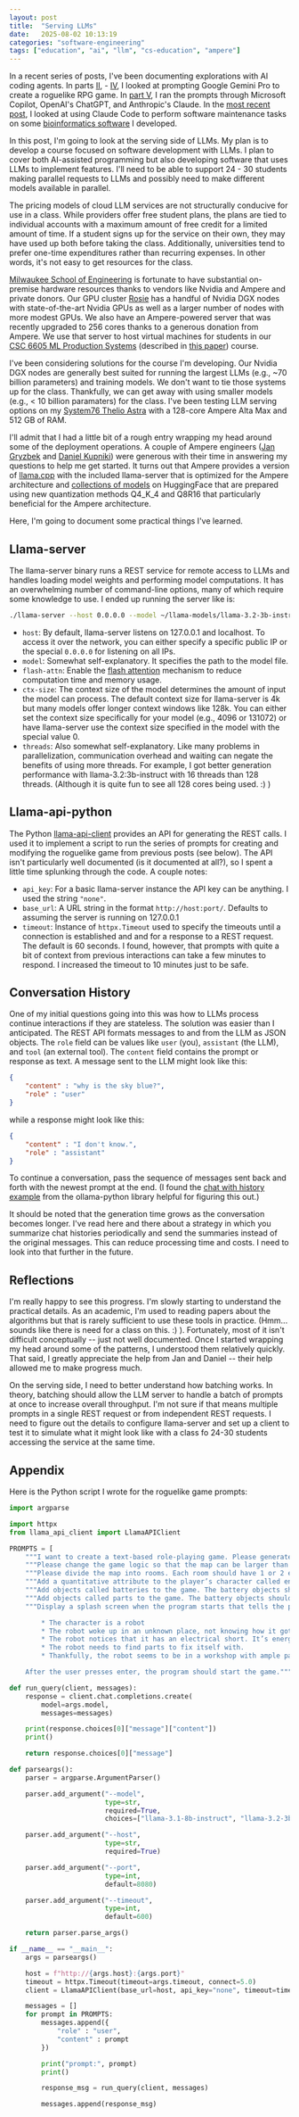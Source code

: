 ```yaml
---
layout: post
title:  "Serving LLMs"
date:   2025-08-02 10:13:19
categories: "software-engineering"
tags: ["education", "ai", "llm", "cs-education", "ampere"]
---
```


In a recent series of posts, I've been documenting explorations with AI coding agents. In parts [II](/software-engineering/2025/07/24/ai-programming-assistants-part-ii.html), -
[IV](/software-engineering/2025/07/26/ai-programming-assistants-part-iv.html), I looked at prompting
Google Gemini Pro to create a roguelike RPG game.  In [part V](/software-engineering/2025/07/27/ai-programming-assistants-part-v.html),
I ran the prompts through Microsoft Copilot, OpenAI's ChatGPT, and Anthropic's Claude.  In the
[most recent post](/software-engineering/2025/08/02/ai-programming-assistants-part-vi.html), I looked at using Claude Code
to perform software maintenance tasks on some [bioinformatics software](https://github.com/nowling-lab/asaph) I developed.

In this post, I'm going to look at the serving side of LLMs. My plan is to develop a course focused on software development
with LLMs.  I plan to cover both AI-assisted programming but also developing software that uses LLMs to implement features.
I'll need to be able to support 24 - 30 students making parallel requests to LLMs and possibly need to make different models
available in parallel.

The pricing models of cloud LLM services are not structurally conducive for use in a class.  While providers offer free student
plans, the plans are tied to individual accounts with a maximum amount of free credit for a limited amount of time.  If a
student signs up for the service on their own, they may have used up both before taking the class.  Additionally, universities
tend to prefer one-time expenditures rather than recurring expenses. In other words, it's not easy to get resources for the class.

[Milwaukee School of Engineering](https://www.msoe.edu/) is fortunate to have substantial on-premise hardware resources thanks
to vendors like Nvidia and Ampere and private donors. Our GPU cluster [Rosie](https://www.msoe.edu/about-msoe/news/details/rosie-msoe-s-supercomputer-gets-major-update/)
has a handful of Nvidia DGX nodes with state-of-the-art Nvidia GPUs as well as a larger number of nodes with more modest GPUs.
We also have an Ampere-powered server that was recently upgraded to 256 cores thanks to a generous donation from Ampere. We use
that server to host virtual machines for students in our [CSC 6605 ML Production Systems](catalog.msoe.edu/preview_course.php?catoid=43&coid=46068&print)
(described in [this paper](https://ieeexplore.ieee.org/abstract/document/10609876)) course.

I've been considering solutions for the course I'm developing.  Our Nvidia DGX nodes are generally best suited for running the
largest LLMs (e.g., ~70 billion parameters) and training models.  We don't want to tie those systems up for the class. Thankfully,
we can get away with using smaller models (e.g., < 10 billion paramaters) for the class.  I've been testing LLM serving options
on my [System76 Thelio Astra](https://system76.com/desktops/thelio-astra-a1.1-n1/configure) with a 128-core Ampere Alta Max and
512 GB of RAM.

I'll admit that I had a little bit of a rough entry wrapping my head around some of the deployment operations.  A couple of
Ampere engineers ([Jan Gryzbek](https://github.com/jan-grzybek-ampere) and [Daniel Kupniki](https://github.com/dkupnicki)) were generous
with their time in answering my questions to help me get started. It turns out that Ampere provides a version of [llama.cpp](https://github.com/AmpereComputingAI/llama.cpp)
with the included llama-server that is optimized for the Ampere architecture and [collections of models](https://huggingface.co/AmpereComputing)
on HuggingFace that are prepared using new quantization methods Q4_K_4 and Q8R16 that particularly beneficial for the Ampere architecture.

Here, I'm going to document some practical things I've learned.

## Llama-server
The llama-server binary runs a REST service for remote access to LLMs and handles loading model weights and performing model computations.
It has an overwhelming number of command-line options, many of which require some knowledge to use.  I ended up running the server
like is:

```bash
./llama-server --host 0.0.0.0 --model ~/llama-models/llama-3.2-3b-instruct-Q8R16.gguf --flash-attn --ctx-size 0 --threads 16
```

* `host`: By default, llama-server listens on 127.0.0.1 and localhost.  To access it over the network, you can either specify
  a specific public IP or the special `0.0.0.0` for listening on all IPs.
* `model`: Somewhat self-explanatory.  It specifies the path to the model file.
* `flash-attn`: Enable the [flash attention](https://arxiv.org/abs/2205.14135) mechanism to reduce computation time and memory usage.
* `ctx-size`: The context size of the model determines the amount of input the model can process. The default context size for llama-server
  is 4k but many models offer longer context windows like 128k. You can either set the context size specifically for your model
  (e.g., 4096 or 131072) or have llama-server use the context size specified in the model with the special value 0.
* `threads`: Also somewhat self-explanatory.  Like many problems in parallelization, communication overhead and waiting can negate
  the benefits of using more threads.  For example, I got better generation performance with llama-3.2:3b-instruct with 16 threads
  than 128 threads.  (Although it is quite fun to see all 128 cores being used.  :) )

## Llama-api-python
The Python [llama-api-client](https://github.com/meta-llama/llama-api-python) provides an API for generating the REST calls.
I used it to implement a script to run the series of prompts for creating and modifying the roguelike game from previous posts
(see below). The API isn't particularly well documented (is it documented at all?), so I spent a little time splunking through
the code.  A couple notes:

* `api_key`: For a basic llama-server instance the API key can be anything.  I used the string `"none"`.
* `base_url`: A URL string in the format `http://host:port/`.  Defaults to assuming the server is running on 127.0.0.1
* `timeout`: Instance of `httpx.Timeout` used to specify the timeouts until a connection is established and
  and for a response to a REST request.  The default is 60 seconds.  I found, however, that prompts with quite a bit
  of context from previous interactions can take a few minutes to respond.  I increased the timeout to 10 minutes
  just to be safe.

## Conversation History
One of my initial questions going into this was how to LLMs process continue interactions if they are stateless.
The solution was easier than I anticipated.  The REST API formats messages to and from the LLM as JSON objects.
The `role` field can be values like `user` (you), `assistant` (the LLM), and `tool` (an external tool). The `content`
field contains the prompt or response as text. A message sent to the LLM might look like this:

```json
{
	"content" : "why is the sky blue?",
	"role" : "user"
}
```

while a response might look like this:

```json
{
	"content" : "I don't know.",
	"role" : "assistant"
}
```

To continue a conversation, pass the sequence of messages sent back and forth with the newest prompt at the end.
(I found the [chat with history example](https://github.com/ollama/ollama-python/blob/main/examples/chat-with-history.py)
from the ollama-python library helpful for figuring this out.)

It should be noted that the generation time grows as the conversation becomes longer. I've read here and there about
a strategy in which you summarize chat histories periodically and send the summaries instead of the original messages.
This can reduce processing time and costs. I need to look into that further in the future.

## Reflections
I'm really happy to see this progress. I'm slowly starting to understand the practical details. As an academic, I'm used
to reading papers about the algorithms but that is rarely sufficient to use these tools in practice. (Hmm... sounds like
there is need for a class on this. :) ).  Fortunately, most of it isn't difficult conceptually -- just not well documented.
Once I started wrapping my head around some of the patterns, I understood them relatively quickly. That said, I greatly
appreciate the help from Jan and Daniel -- their help allowed me to make progress much.

On the serving side, I need to better understand how batching works.  In theory, batching should allow the LLM server
to handle a batch of prompts at once to increase overall throughput.  I'm not sure if that means multiple prompts
in a single REST request or from independent REST requests.  I need to figure out the details to configure llama-server
and set up a client to test it to simulate what it might look like with a class fo 24-30 students accessing the service
at the same time.

## Appendix
Here is the Python script I wrote for the roguelike game prompts:

```python
import argparse

import httpx
from llama_api_client import LlamaAPIClient

PROMPTS = [
    """I want to create a text-based role-playing game. Please generate a Python program that generates a map with borders displayed on the screen with stars and the user’s character displayed with an "@" symbol. The user should be able to move the character up, down, left, or right one space at a time by entering the letters w, s, a, and d. The user can enter the letter q to quit.  The character should not be able to cross the map’s borders. The map should be no larger than 80 by 25 characters.""",
    """Please change the game logic so that the map can be larger than 80 by 25. The game should only show a 80 by 25 region of the map on the console with the user’s character in the center. When the user moves, the displayed region of the map should be updated.""",
    """Please divide the map into rooms. Each room should have 1 or 2 entryways. The rooms should be connected by hallways.""",
    """Add a quantitative attribute to the player’s character called energy. It’s minimum value is 0, while it’s maximum value is 100. When the game starts, the character’s energy should be initialized to 100. After every turn, the energy should go down by 1 point. If the character’s energy reaches 0, the game is over, and the character has lost.""",
    """Add objects called batteries to the game. The battery objects should be displayed using the character "b". The game should start with 20 battery objects. The batteries should should be randomly distributed across the map inside the rooms. When the character’s position matches the position of a battery object, the character’s energy should be increased to the maximum amount (100) and the battery object should be removed from the game.""",
    """Add objects called parts to the game. The battery objects should be displayed using the character "p". The game should start with 5 parts objects. The parts should should be randomly distributed across the map inside the rooms. When the character’s position matches the position of a part, the character picks up the part, and the part should be removed from the game. When the character has collected all 5 parts, the rate at which the character’s energy drains should be decreased from 1 unit per move to 1 unit every 10 moves. In addition, display the message "Congratulations! You used the parts to fix your electrical short. Your energy level is no longer going to drain so quickly." """,
    """Display a splash screen when the program starts that tells the player the background story for the game. The story should include the following elements:

        * The character is a robot
        * The robot woke up in an unknown place, not knowing how it got there
        * The robot notices that it has an electrical short. It’s energy is draining quickly.
        * The robot needs to find parts to fix itself with.
        * Thankfully, the robot seems to be in a workshop with ample parts and batteries.

    After the user presses enter, the program should start the game."""]

def run_query(client, messages):
    response = client.chat.completions.create(
        model=args.model,
        messages=messages)

    print(response.choices[0]["message"]["content"])
    print()

    return response.choices[0]["message"]

def parseargs():
    parser = argparse.ArgumentParser()

    parser.add_argument("--model",
                        type=str,
                        required=True,
                        choices=["llama-3.1-8b-instruct", "llama-3.2-3b-instruct"])

    parser.add_argument("--host",
                        type=str,
                        required=True)

    parser.add_argument("--port",
                        type=int,
                        default=8080)

    parser.add_argument("--timeout",
                        type=int,
                        default=600)

    return parser.parse_args()

if __name__ == "__main__":
    args = parseargs()

    host = f"http://{args.host}:{args.port}"
    timeout = httpx.Timeout(timeout=args.timeout, connect=5.0)
    client = LlamaAPIClient(base_url=host, api_key="none", timeout=timeout)

    messages = []
    for prompt in PROMPTS:
        messages.append({
            "role" : "user",
            "content" : prompt
        })

        print("prompt:", prompt)
        print()

        response_msg = run_query(client, messages)

        messages.append(response_msg)
```
